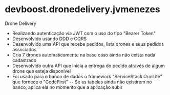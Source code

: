 # devboost.dronedelivery.jvmenezes
Drone Delivery

- Realizando autenticação via JWT com o uso do tipo "Bearer Token"
- Desenvolvido usando DDD e CQRS
- Desenvolvido uma API que recebe pedidos, lista drones e seus pedidos associados
- Cria 7 drones automaticamente na base caso ainda não exista nada cadastrado
- Desenvolvido outra API que inicia a entrega do pedido através de algum drone que esteja disponível
- Foi usado para o banco de dados o framework "ServiceStack.OrmLite" que fornece o "CodeFirst"
 -- Se as tabelas ainda não existirem no banco, aplica ela no momento que a aplicação subir
